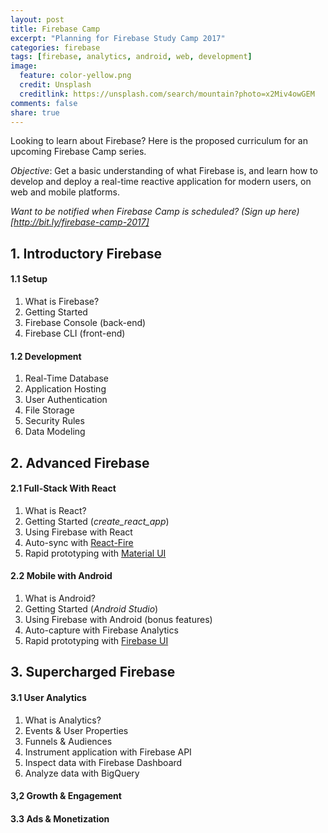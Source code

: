 ```yaml
---
layout: post
title: Firebase Camp
excerpt: "Planning for Firebase Study Camp 2017"
categories: firebase
tags: [firebase, analytics, android, web, development]
image:
  feature: color-yellow.png
  credit: Unsplash
  creditlink: https://unsplash.com/search/mountain?photo=x2Miv4owGEM
comments: false
share: true
---
```


Looking to learn about Firebase? Here is the proposed curriculum for an upcoming Firebase Camp series. 

_Objective_: Get a basic understanding of what Firebase is, and learn how to develop and deploy a real-time reactive application for modern users, on web and mobile platforms.

_Want to be notified when Firebase Camp is scheduled? (Sign up here)[http://bit.ly/firebase-camp-2017]_


## 1. Introductory Firebase 

#### 1.1 Setup

1. What is Firebase?
2. Getting Started
3. Firebase Console (back-end)
4. Firebase CLI (front-end)

#### 1.2 Development

1. Real-Time Database
2. Application Hosting
3. User Authentication
4. File Storage
5. Security Rules
6. Data Modeling 


## 2. Advanced Firebase

#### 2.1 Full-Stack With React

1. What is React?
2. Getting Started (*create_react_app*)
3. Using Firebase with React 
3. Auto-sync with [React-Fire](https://github.com/firebase/reactfire) 
4. Rapid prototyping with [Material UI](http://www.material-ui.com/#/)

#### 2.2 Mobile with Android

1. What is Android?
2. Getting Started (*Android Studio*)
3. Using Firebase with Android (bonus features)
4. Auto-capture with Firebase Analytics
5. Rapid prototyping with [Firebase UI](https://github.com/firebase/FirebaseUI-Android)



## 3. Supercharged Firebase

#### 3.1 User Analytics

1. What is Analytics?
2. Events & User Properties
3. Funnels & Audiences
4. Instrument application with Firebase API
5. Inspect data with Firebase Dashboard
6. Analyze data with BigQuery

#### 3,2 Growth & Engagement

#### 3.3 Ads & Monetization



